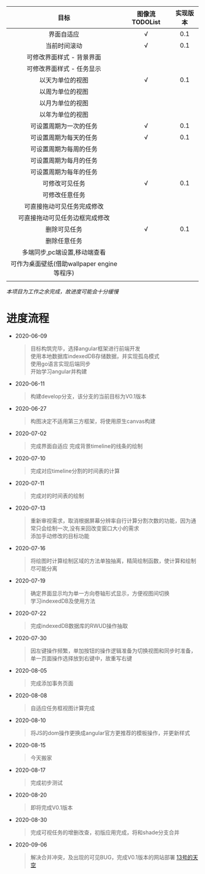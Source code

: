 |   目标  | 图像流TODOList |  实现版本  |
| :-----: |:----: | :----:  |
| 界面自适应 | √ | 0.1 |
| 当前时间滚动 | √ | 0.1 |
| 可修改界面样式 - 背景界面 | | |
| 可修改界面样式 - 任务显示 | | |
| 以天为单位的视图 | √ | 0.1 |
| 以周为单位的视图 |  |  |
| 以月为单位的视图 |  |  |
| 以年为单位的视图 |  |  |
| 可设置周期为一次的任务 | √ | 0.1 |
| 可设置周期为每天的任务 | √ | 0.1 |
| 可设置周期为每周的任务 |  |  |
| 可设置周期为每月的任务 |  |  |
| 可设置周期为每年的任务 |  |  |
| 可修改可见任务 | √ | 0.1 |
| 可修改任意任务 |  |  |
| 可直接拖动可见任务完成修改 |  |  |
| 可直接拖动可见任务边框完成修改 |  |  |
| 删除可见任务 | √ | 0.1 |
| 删除任意任务 |  |  |
| 多端同步,pc端设置,移动端查看 |  |  |
| 可作为桌面壁纸(借助wallpaper engine等程序) |  |  |
| | | |
*本项目为工作之余完成，故进度可能会十分缓慢*
# 进度流程
* 2020-06-09 
    > 目标构筑完毕，选择angular框架进行前端开发  
    > 使用本地数据库indexedDB存储数据，并实现孤岛模式  
    > 使用go语言实现后端同步  
    > 开始学习angular并构建 
     
* 2020-06-11
    > 构建develop分支，该分支的当前目标为V0.1版本

* 2020-06-27
    > 构图决定不适用第三方框架，将使用原生canvas构建

* 2020-07-02 
    > 完成界面自适应
    > 完成背景timeline的线条的绘制

* 2020-07-10 
    > 完成对应timeline分割的时间表的计算

* 2020-07-11 
    > 完成对的时间表的绘制

* 2020-07-13 
    > 重新审视需求，取消根据屏幕分辨率自行计算分割次数的功能，因为通常只会绘制一次,没有来回改变窗口大小的需求  
    > 添加手动修改的目标功能
* 2020-07-16
    > 将绘图时计算绘制区域的方法单独抽离，精简绘制函数，使计算和绘制尽可能分离

* 2020-07-19 
    > 确定界面显示均为单一方向卷轴形式显示，方便视图间切换  
    > 学习indexedDB及使用方法

* 2020-07-22 
    > 完成indexedDB数据库的RWUD操作抽取

* 2020-07-30 
    > 因左键操作频繁，单加按钮的操作逻辑准备为切换视图和同步时准备，单一页面操作选择放到右键中，故重写右键

* 2020-08-05 
    > 完成添加事务页面

* 2020-08-08
    > 自适应任务框视图计算完成

* 2020-08-10
    > 将JS的dom操作更换成angular官方更推荐的模板操作，并更新样式

* 2020-08-15
    > 今天搬家

* 2020-08-17
    > 完成初步测试

* 2020-08-20 
    > 即将完成V0.1版本

* 2020-08-30 
    > 完成可视任务的增删改查，初版应用完成，将和shade分支合并

    
* 2020-09-06 
    > 解决合并冲突，及出现的可见BUG，完成V0.1版本的网站部署 [13号的天空](https://www.zhaimt.com) 
